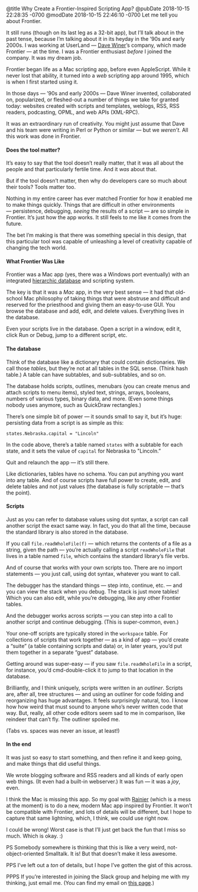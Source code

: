 @title Why Create a Frontier-Inspired Scripting App?
@pubDate 2018-10-15 22:28:35 -0700
@modDate 2018-10-15 22:46:10 -0700
Let me tell you about Frontier.

It still runs (though on its last leg as a 32-bit app), but I’ll talk about in the past tense, because I’m talking about it in its heyday in the ’90s and early 2000s. I was working at UserLand — [Dave Winer](http://scripting.com/)’s company, which made Frontier — at the time. I was a Frontier enthusiast *before* I joined the company. It was my dream job.

Frontier began life as a Mac scripting app, before even AppleScript. While it never lost that ability, it turned into a *web* scripting app around 1995, which is when I first started using it.

In those days — ’90s and early 2000s — Dave Winer invented, collaborated on, popularized, or fleshed-out a number of things we take for granted today: websites created with scripts and templates, weblogs, RSS, RSS readers, podcasting, OPML, and web APIs (XML-RPC).

It was an extraordinary run of creativity. You might just assume that Dave and his team were writing in Perl or Python or similar — but we *weren’t*. All this work was done in Frontier.

#### Does the tool matter?

It’s easy to say that the tool doesn’t really matter, that it was all about the people and that particularly fertile time. And it *was* about that.

But if the tool doesn’t matter, then why do developers care so much about their tools? Tools matter too.

Nothing in my entire career has ever matched Frontier for how it enabled me to make things quickly. Things that are difficult in other environments — persistence, debugging, *seeing* the results of a script — are so simple in Frontier. It’s just how the app works. It still feels to me like it comes from the future.

The bet I’m making is that there was something special in this design, that this particular tool was capable of unleashing a level of creativity capable of changing the tech world.

#### What Frontier Was Like

Frontier was a Mac app (yes, there was a Windows port eventually) with an integrated [hierarchic database](https://en.wikipedia.org/wiki/Hierarchical_database_model) and scripting system.

The key is that it was a *Mac* app, in the very best sense — it had that old-school Mac philosophy of taking things that were abstruse and difficult and reserved for the priesthood and giving them an easy-to-use GUI. You browse the database and add, edit, and delete values. Everything lives in the database. 

Even your scripts live in the database. Open a script in a window, edit it, click Run or Debug, jump to a different script, etc.

#### The database

Think of the database like a dictionary that could contain dictionaries. We call those *tables*, but they’re not at all tables in the SQL sense. (Think hash table.) A table can have subtables, and sub-subtables, and so on.

The database holds scripts, outlines, menubars (you can create menus and attach scripts to menu items), styled text, strings, arrays, booleans, numbers of various types, binary data, and more. (Even some things nobody uses anymore, such as QuickDraw rectangles.)

There’s one simple bit of power — it sounds small to say it, but it’s huge: persisting data from a script is as simple as this:

<code>states.Nebraska.capital = "Lincoln"</code>

In the code above, there’s a table named `states` with a subtable for each state, and it sets the value of `capital` for Nebraska to "Lincoln.”

Quit and relaunch the app — it’s still there.

Like dictionaries, tables have no schema. You can put anything you want into any table. And of course scripts have full power to create, edit, and delete tables and not just values (the database is fully scriptable — that’s the point).

#### Scripts

Just as you can refer to database values using dot syntax, a script can call another script the exact same way. In fact, you do that all the time, because the standard library is also stored in the database.

If you call `file.readWholeFile(f)` — which returns the contents of a file as a string, given the path — you’re actually calling a script `readWholeFile` that lives in a table named `file`, which contains the standard library’s file verbs.

And of course that works with your own scripts too. There are no import statements — you just call, using dot syntax, whatever you want to call.

The debugger has the standard things — step into, continue, etc. — and you can view the stack when you debug. The stack is just more tables! Which you can also edit, while you’re debugging, like any other Frontier tables.

And the debugger works across scripts — you can step into a call to another script and continue debugging. (This is super-common, even.)

Your one-off scripts are typically stored in the `workspace` table. For collections of scripts that work together — as a kind of app — you’d create a “suite” (a table containing scripts and data) or, in later years, you’d put them together in a separate “guest” database.

Getting around was super-easy — if you saw `file.readWholeFile` in a script, for instance, you’d cmd-double-click it to jump to that location in the database.

Brilliantly, and I think uniquely, scripts were written in an *outliner*. Scripts are, after all, tree structures — and using an outliner for code folding and reorganizing has huge advantages. It feels surprisingly natural, too. I know how how weird that must sound to anyone who’s never written code that way. But, really, all other code editors seem sad to me in comparison, like reindeer that can’t fly. The outliner spoiled me.

(Tabs vs. spaces was never an issue, at least!)

#### In the end

It was just so easy to start something, and then refine it and keep going, and make things that did useful things.

We wrote blogging software and RSS readers and all kinds of early open web things. (It even had a built-in webserver.) It was fun — it was a *joy*, even.

I think the Mac is missing this app. So my goal with [Rainier](https://github.com/brentsimmons/Rainier) (which is a mess at the moment) is to do a new, modern Mac app inspired by Frontier. It won’t be compatible with Frontier, and lots of details will be different, but I hope to capture that same lightning, which, I think, we could use right now.

I could be wrong! Worst case is that I’ll just get back the fun that I miss so much. Which is okay. :)

PS Somebody somewhere is thinking that this is like a very weird, not-object-oriented Smalltalk. It is! But that doesn’t make it less awesome.

PPS I’ve left out a *ton* of details, but I hope I’ve gotten the gist of this across.

PPPS If you’re interested in joining the Slack group and helping me with my thinking, just email me. (You can find my email on [this page](http://ranchero.com/netnewswire/).)
